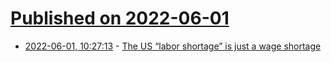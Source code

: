 # [Published on 2022-06-01](index.md)

* [2022-06-01, 10:27:13](https://news.ycombinator.com/item?id=31579997) - [The US “labor shortage” is just a wage shortage](https://qz.com/2012965/the-us-labor-shortage-is-just-a-wage-shortage/)
